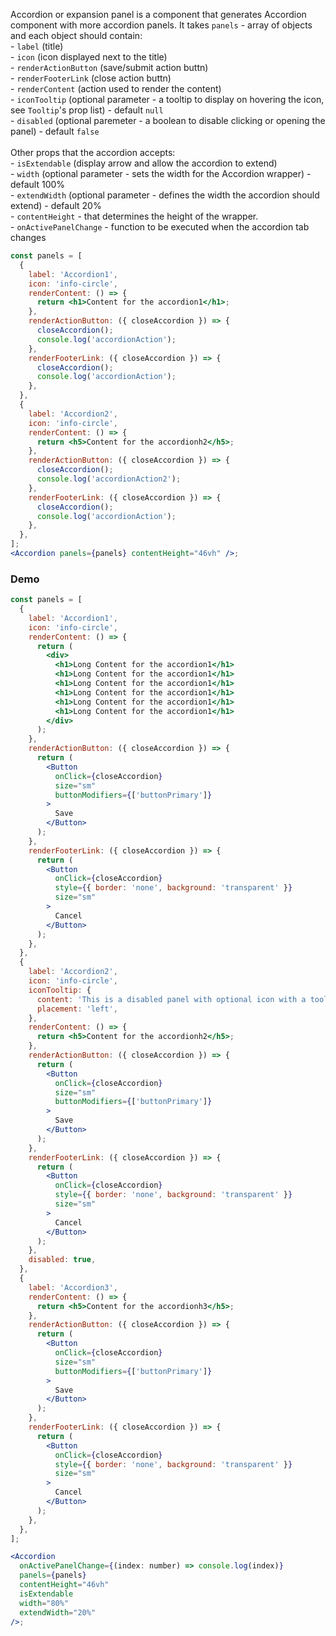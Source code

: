 Accordion or expansion panel is a component that generates Accordion component with more accordion panels. It takes `panels` - array of objects and each object should contain:
<br/>- `label` (title)
<br/>- `icon` (icon displayed next to the title)
<br/>- `renderActionButton` (save/submit action buttn)
<br/>- `renderFooterLink` (close action buttn)
<br/> - `renderContent` (action used to render the content)
<br/> - `iconTooltip` (optional parameter - a tooltip to display on hovering the icon, see `Tooltip`'s prop list) - default `null`
<br/> - `disabled` (optional paremeter - a boolean to disable clicking or opening the panel) - default `false`
<br/>
<br/>Other props that the accordion accepts:
<br/> - `isExtendable` (display arrow and allow the accordion to extend)
<br/> - `width` (optional parameter - sets the width for the Accordion wrapper) - default 100%
<br/> - `extendWidth` (optional parameter - defines the width the accordion should extend) - default 20%
<br/> - `contentHeight` - that determines the height of the wrapper.
<br/> - `onActivePanelChange` - function to be executed when the accordion tab changes

```jsx static
const panels = [
  {
    label: 'Accordion1',
    icon: 'info-circle',
    renderContent: () => {
      return <h1>Content for the accordion1</h1>;
    },
    renderActionButton: ({ closeAccordion }) => {
      closeAccordion();
      console.log('accordionAction');
    },
    renderFooterLink: ({ closeAccordion }) => {
      closeAccordion();
      console.log('accordionAction');
    },
  },
  {
    label: 'Accordion2',
    icon: 'info-circle',
    renderContent: () => {
      return <h5>Content for the accordionh2</h5>;
    },
    renderActionButton: ({ closeAccordion }) => {
      closeAccordion();
      console.log('accordionAction2');
    },
    renderFooterLink: ({ closeAccordion }) => {
      closeAccordion();
      console.log('accordionAction');
    },
  },
];
<Accordion panels={panels} contentHeight="46vh" />;
```

### Demo

```jsx
const panels = [
  {
    label: 'Accordion1',
    icon: 'info-circle',
    renderContent: () => {
      return (
        <div>
          <h1>Long Content for the accordion1</h1>
          <h1>Long Content for the accordion1</h1>
          <h1>Long Content for the accordion1</h1>
          <h1>Long Content for the accordion1</h1>
          <h1>Long Content for the accordion1</h1>
          <h1>Long Content for the accordion1</h1>
        </div>
      );
    },
    renderActionButton: ({ closeAccordion }) => {
      return (
        <Button
          onClick={closeAccordion}
          size="sm"
          buttonModifiers={['buttonPrimary']}
        >
          Save
        </Button>
      );
    },
    renderFooterLink: ({ closeAccordion }) => {
      return (
        <Button
          onClick={closeAccordion}
          style={{ border: 'none', background: 'transparent' }}
          size="sm"
        >
          Cancel
        </Button>
      );
    },
  },
  {
    label: 'Accordion2',
    icon: 'info-circle',
    iconTooltip: {
      content: 'This is a disabled panel with optional icon with a tooltip',
      placement: 'left',
    },
    renderContent: () => {
      return <h5>Content for the accordionh2</h5>;
    },
    renderActionButton: ({ closeAccordion }) => {
      return (
        <Button
          onClick={closeAccordion}
          size="sm"
          buttonModifiers={['buttonPrimary']}
        >
          Save
        </Button>
      );
    },
    renderFooterLink: ({ closeAccordion }) => {
      return (
        <Button
          onClick={closeAccordion}
          style={{ border: 'none', background: 'transparent' }}
          size="sm"
        >
          Cancel
        </Button>
      );
    },
    disabled: true,
  },
  {
    label: 'Accordion3',
    renderContent: () => {
      return <h5>Content for the accordionh3</h5>;
    },
    renderActionButton: ({ closeAccordion }) => {
      return (
        <Button
          onClick={closeAccordion}
          size="sm"
          buttonModifiers={['buttonPrimary']}
        >
          Save
        </Button>
      );
    },
    renderFooterLink: ({ closeAccordion }) => {
      return (
        <Button
          onClick={closeAccordion}
          style={{ border: 'none', background: 'transparent' }}
          size="sm"
        >
          Cancel
        </Button>
      );
    },
  },
];

<Accordion
  onActivePanelChange={(index: number) => console.log(index)}
  panels={panels}
  contentHeight="46vh"
  isExtendable
  width="80%"
  extendWidth="20%"
/>;
```
